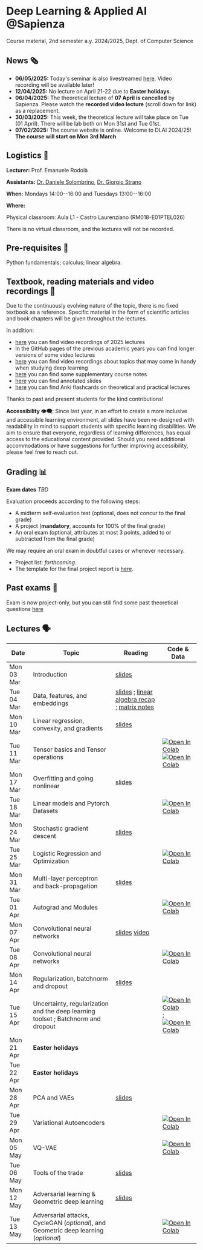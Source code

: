 # Deep Learning & Applied AI @Sapienza

Course material, 2nd semester a.y. 2024/2025, Dept. of Computer Science

## News 🗞️
- **06/05/2025:** Today's seminar is also livestreamed [here](https://meet.google.com/baq-jrkm-vpk). Video recording will be available later!
- **12/04/2025:** No lecture on April 21-22 due to **Easter holidays**.
- **06/04/2025:** The theoretical lecture of **07 April is cancelled** by Sapienza. Please watch the **recorded video lecture** (scroll down for link) as a replacement.
- **30/03/2025:** This week, the theoretical lecture will take place on Tue (01 April). There will be lab both on Mon 31st and Tue 01st.
- **07/02/2025:** The course website is online. Welcome to DLAI 2024/25! **The course will start on Mon 3rd March**.

## Logistics 🧭

**Lecturer:** Prof. Emanuele Rodolà

**Assistants:** [Dr. Daniele Solombrino](https://github.com/dansolombrino/), [Dr. Giorgio Strano](https://github.com/giorgioskij/)

**When:** Mondays 14:00--16:00 and Tuesdays 13:00--16:00

**Where:**

Physical classroom: Aula L1 - Castro Laurenziano (RM018-E01PTEL026)

There is no virtual classroom, and the lectures will not be recorded.

## Pre-requisites 🔑

Python fundamentals; calculus; linear algebra.

## Textbook, reading materials and video recordings 📖

Due to the continuously evolving nature of the topic, there is no fixed textbook as a reference. Specific material in the form of scientific articles and book chapters will be given throughout the lectures.

In addition:

- [here](https://drive.google.com/drive/folders/1NKU5nSAU-klicJEPxIiADDvuYbZF1Vpd) you can find video recordings of 2025 lectures
- In the GitHub pages of the previous academic years you can find longer versions of some video lectures
- [here](https://github.com/erodola/numMeth-s2-2022) you can find video recordings about topics that may come in handy when studying deep learning
- [here](https://github.com/erodola/DLAI-s2-2022/raw/main/resources/Course_notes_Crisostomi.pdf) you can find some supplementary course notes
- [here](https://github.com/FFMasterSlave/DLAI-alternative-notes/tree/main) you can find annotated slides
- [here](https://github.com/dansolombrino/DLAI-2022-23) you can find Anki flashcards on theoretical and practical lectures

Thanks to past and present students for the kind contributions!

**Accessibility 👁️‍🗨️**: Since last year, in an effort to create a more inclusive and accessible learning environment, all slides have been re-designed with readability in mind to support students with specific learning disabilities. We aim to ensure that everyone, regardless of learning differences, has equal access to the educational content provided. Should you need additional accommodations or have suggestions for further improving accessibility, please feel free to reach out.

## Grading 📊

**Exam dates**
*TBD*

Evaluation proceeds according to the following steps:

- A midterm self-evaluation test (optional, does not concur to the final grade)
- A project (**mandatory**, accounts for 100% of the final grade)
- An oral exam (optional, attributes at most 3 points, added to or subtracted from the final grade)

We may require an oral exam in doubtful cases or whenever necessary.

- Project list: *forthcoming*.
- The template for the final project report is [here](https://github.com/erodola/DLAI-s2-2025/raw/main/template.zip).

## Past exams 📑 

Exam is now project-only, but you can still find some past theoretical questions [here](https://drive.google.com/drive/folders/1hwafIolYEOEjJYRnyKg2kodFqgKDZklZ)

## Lectures 🗣️

**Date** | **Topic** | **Reading** | **Code & Data**
------------ | ------------- | ------------ | ------------
Mon 03 Mar | Introduction | [slides](https://github.com/erodola/DLAI-s2-2025/raw/main/01_intro/01-intro.pdf) |
Tue 04 Mar | Data, features, and embeddings | [slides](https://github.com/erodola/DLAI-s2-2025/raw/main/02_data/02-data.pdf) ; [linear algebra recap](https://github.com/erodola/DLAI-s2-2025/raw/main/03_linalg/03-linalg.pdf) ; [matrix notes](https://github.com/erodola/DLAI-s2-2025/raw/main/03_linalg/03b-matrix.pdf) |
Mon 10 Mar | Linear regression, convexity, and gradients | [slides](https://github.com/erodola/DLAI-s2-2025/raw/main/04_linear/04-linear.pdf) |
Tue 11 Mar | Tensor basics and Tensor operations | | [![Open In Colab](https://colab.research.google.com/assets/colab-badge.svg)](https://colab.research.google.com/github/erodola/DLAI-s2-2025/blob/main/labs/01_Tensor_basics.ipynb) [![Open In Colab](https://colab.research.google.com/assets/colab-badge.svg)](https://colab.research.google.com/github/erodola/DLAI-s2-2025/blob/main/labs/02_Tensor_operations.ipynb)
Mon 17 Mar | Overfitting and going nonlinear | [slides](https://github.com/erodola/DLAI-s2-2025/raw/main/05_nonlinear/05-nonlinear.pdf) |
Tue 18 Mar | Linear models and Pytorch Datasets | | [![Open In Colab](https://colab.research.google.com/assets/colab-badge.svg)](https://colab.research.google.com/github/erodola/DLAI-s2-2025/blob/main/labs/03_Linear_models_and_Pytorch_Datasets.ipynb)
Mon 24 Mar | Stochastic gradient descent | [slides](https://github.com/erodola/DLAI-s2-2025/raw/main/06_sgd/06-sgd.pdf) |
Tue 25 Mar | Logistic Regression and Optimization | | [![Open In Colab](https://colab.research.google.com/assets/colab-badge.svg)](https://colab.research.google.com/github/erodola/DLAI-s2-2025/blob/main/labs/04_Logistic_Regression_and_Optimization.ipynb)
Mon 31 Mar | Multi-layer perceptron and back-propagation | [slides](https://github.com/erodola/DLAI-s2-2025/raw/main/07_mlp/07-mlp.pdf) |
Tue 01 Apr | Autograd and Modules | | [![Open In Colab](https://colab.research.google.com/assets/colab-badge.svg)](https://colab.research.google.com/github/erodola/DLAI-s2-2025/blob/main/labs/05_Autograd_and_Modules.ipynb)
Mon 07 Apr | Convolutional neural networks | [slides](https://github.com/erodola/DLAI-s2-2025/raw/main/08_cnn/08-cnn.pdf) [video](https://youtu.be/d7YMP-PnD7Y) |
Tue 08 Apr | Convolutional neural networks | | [![Open In Colab](https://colab.research.google.com/assets/colab-badge.svg)](https://colab.research.google.com/github/erodola/DLAI-s2-2025/blob/main/labs/06_Convolutional_Neural_Networks.ipynb)
Mon 14 Apr | Regularization, batchnorm and dropout | [slides](https://github.com/erodola/DLAI-s2-2025/raw/main/09_regular/09-regular.pdf) |
Tue 15 Apr | Uncertainty, regularization and the deep learning toolset ; Batchnorm and dropout | | [![Open In Colab](https://colab.research.google.com/assets/colab-badge.svg)](https://colab.research.google.com/github/erodola/DLAI-s2-2025/blob/main/labs/07_Uncertainty_regularization_and_the_DL_toolset.ipynb) ; [![Open In Colab](https://colab.research.google.com/assets/colab-badge.svg)](https://colab.research.google.com/github/erodola/DLAI-s2-2025/blob/main/labs/07b_Batchnorm_and_dropout.ipynb)
Mon 21 Apr | **Easter holidays** |  |  
Tue 22 Apr | **Easter holidays** |  |  
Mon 28 Apr | PCA and VAEs | [slides](https://github.com/erodola/DLAI-s2-2025/raw/main/10_pcavae/10-pcavae.pdf) |
Tue 29 Apr | Variational Autoencoders | | [![Open In Colab](https://colab.research.google.com/assets/colab-badge.svg)](https://colab.research.google.com/github/erodola/DLAI-s2-2025/blob/main/labs/08_Variational_Autoencoders_(VAEs).ipynb) 
Mon 05 May | VQ-VAE | | [![Open In Colab](https://colab.research.google.com/assets/colab-badge.svg)](https://colab.research.google.com/github/erodola/DLAI-s2-2025/blob/main/labs/08b_VQ-VAEs.ipynb) |
Tue 06 May | Tools of the trade | [slides](https://github.com/erodola/DLAI-s2-2025/blob/main/99_toolset/DL-tools-of-the-trade.pdf) | | 
Mon 12 May | Adversarial learning & Geometric deep learning | [slides](https://github.com/erodola/DLAI-s2-2025/raw/main/11_adversarial/11-advgdl.pdf) |
Tue 13 May | Adversarial attacks, CycleGAN (*optional*), and Geometric deep learning (*optional*) | | [![Open In Colab](https://colab.research.google.com/assets/colab-badge.svg)](https://colab.research.google.com/github/erodola/DLAI-s2-2025/blob/main/labs/09_CycleGAN_and_Adversarial_Attacks.ipynb)
